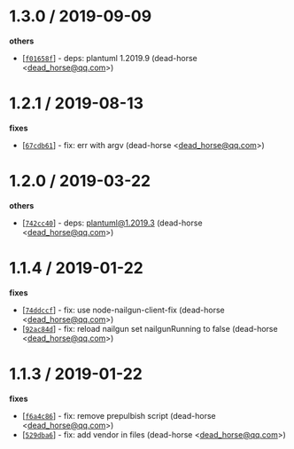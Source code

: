 
1.3.0 / 2019-09-09
==================

**others**
  * [[`f01658f`](http://github.com/yuque/node-plantuml/commit/f01658ff5bfdc60d137efb9f2a2d28212d4cf524)] - deps: plantuml 1.2019.9 (dead-horse <<dead_horse@qq.com>>)

1.2.1 / 2019-08-13
==================

**fixes**
  * [[`67cdb61`](http://github.com/yuque/node-plantuml/commit/67cdb61f981c494bf7725b7df7ab553dad53d90c)] - fix: err with argv (dead-horse <<dead_horse@qq.com>>)

1.2.0 / 2019-03-22
==================

**others**
  * [[`742cc40`](http://github.com/dead-horse/node-plantuml/commit/742cc400c3d63efa4a93f096ef526577f516b911)] - deps: plantuml@1.2019.3 (dead-horse <<dead_horse@qq.com>>)

1.1.4 / 2019-01-22
==================

**fixes**
  * [[`74ddccf`](http://github.com/dead-horse/node-plantuml/commit/74ddccf4df9dec2804f82bdc7dfb83aa0cdafc20)] - fix: use node-nailgun-client-fix (dead-horse <<dead_horse@qq.com>>)
  * [[`92ac84d`](http://github.com/dead-horse/node-plantuml/commit/92ac84d738d52d73651170584f1b1211004f2f3f)] - fix: reload nailgun set nailgunRunning to false (dead-horse <<dead_horse@qq.com>>)

1.1.3 / 2019-01-22
==================

**fixes**
  * [[`f6a4c86`](http://github.com/dead-horse/node-plantuml/commit/f6a4c860ee43194676ee71d6b5996b5d6bf17eda)] - fix: remove prepulbish script (dead-horse <<dead_horse@qq.com>>)
  * [[`529dba6`](http://github.com/dead-horse/node-plantuml/commit/529dba64d6d707c38269721b0b23bc00d1c7f450)] - fix: add vendor in files (dead-horse <<dead_horse@qq.com>>)
